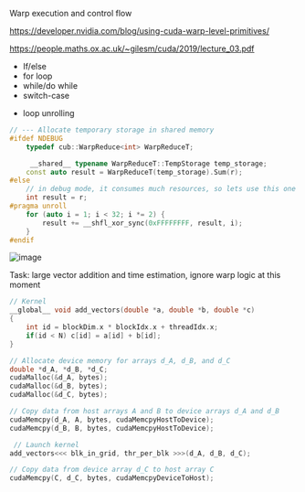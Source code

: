 Warp execution and control flow

https://developer.nvidia.com/blog/using-cuda-warp-level-primitives/

https://people.maths.ox.ac.uk/~gilesm/cuda/2019/lecture_03.pdf

- If/else
- for loop
- while/do while
- switch-case
+ loop unrolling

```c++
// --- Allocate temporary storage in shared memory 
#ifdef NDEBUG
	typedef cub::WarpReduce<int> WarpReduceT;

	 __shared__ typename WarpReduceT::TempStorage temp_storage;
	const auto result = WarpReduceT(temp_storage).Sum(r);
#else
	// in debug mode, it consumes much resources, so lets use this one
	int result = r;
#pragma unroll
	for (auto i = 1; i < 32; i *= 2) {
		result += __shfl_xor_sync(0xFFFFFFFF, result, i);
	}
#endif
```
![image](https://github.com/gagikh/cuda/assets/7694001/d483440c-3828-4ae7-8f7a-f6601242d0a5)


Task: large vector addition and time estimation, ignore warp logic at this moment

```c++
// Kernel
__global__ void add_vectors(double *a, double *b, double *c)
{
    int id = blockDim.x * blockIdx.x + threadIdx.x;
    if(id < N) c[id] = a[id] + b[id];
}

// Allocate device memory for arrays d_A, d_B, and d_C
double *d_A, *d_B, *d_C;
cudaMalloc(&d_A, bytes);
cudaMalloc(&d_B, bytes);
cudaMalloc(&d_C, bytes);

// Copy data from host arrays A and B to device arrays d_A and d_B
cudaMemcpy(d_A, A, bytes, cudaMemcpyHostToDevice);
cudaMemcpy(d_B, B, bytes, cudaMemcpyHostToDevice);

 // Launch kernel
add_vectors<<< blk_in_grid, thr_per_blk >>>(d_A, d_B, d_C);

// Copy data from device array d_C to host array C
cudaMemcpy(C, d_C, bytes, cudaMemcpyDeviceToHost);
```
